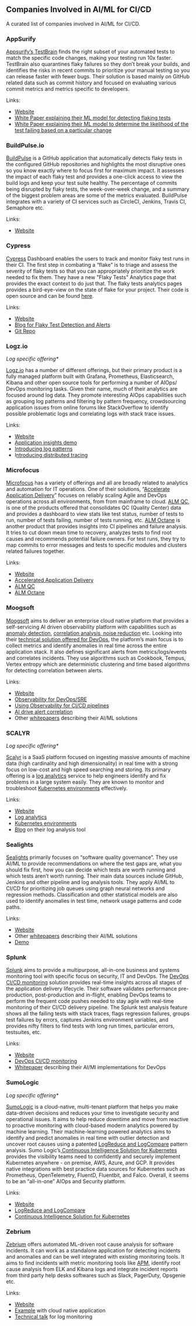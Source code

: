 ## Companies Involved in AI/ML for CI/CD

A curated list of companies involved in AI/ML for CI/CD.

### AppSurify

[Appsurify’s TestBrain](https://appsurify.com/flaky-tests/) finds the right subset of your automated tests to match the specific code changes, making your testing run 10x faster. TestBrain also quarantines flaky failures so they don’t break your builds, and identifies the risks in recent commits to prioritize your manual testing so you can release faster with fewer bugs. Their solution is based mainly on GitHub related data such as commit history and focused on evaluating various commit metrics and metrics specific to developers.

Links:

*   [Website](https://appsurify.com/flaky-tests/)
*   [White Paper explaining their ML model for detecting flaking tests](https://appsurify.com/wp-content/uploads/2021/06/TestBrainMachineLearningRiskAnalysis.pdf)
*   [White Paper explaining their ML model to determine the likelihood of the test failing based on a particular change](https://appsurify.com/wp-content/uploads/2021/06/Appsurify-TestSelectionAppsurify-Whitepaper.pdf)

### BuildPulse.io

[BuildPulse](https://buildpulse.io/) is a GitHub application that automatically detects flaky tests in the configured GitHub repositories and highlights the most disruptive ones so you know exactly where to focus first for maximum impact. It assesses the impact of each flaky test and provides a one-click access to view the build logs and keep your test suite healthy. The percentage of commits being disrupted by flaky tests, the week-over-week change, and a summary of the biggest problem areas are some of the metrics evaluated. BuildPulse integrates with a variety of CI services such as CircleCI, Jenkins, Travis CI, Semaphore etc.

Links:

*   [Website](https://buildpulse.io/ )

### Cypress

[Cypress](https://www.cypress.io/) Dashboard enables the users to track and monitor flaky test runs in their CI. The first step in combating a “flake” is to triage and assess the severity of flaky tests so that you can appropriately prioritize the work needed to fix them. They have a new "Flaky Tests" Analytics page that provides the exact context to do just that. The flaky tests analytics pages provides a bird-eye-view on the state of flake for your project. Their code is open source and can be found [here](https://github.com/cypress-io/cypress).

Links:

*   [Website](https://www.cypress.io/)
*   [Blog for Flaky Test Detection and Alerts](https://www.cypress.io/blog/2020/10/20/introducing-flaky-test-detection-alerts/#flake-detection)
*   [Git Repo](https://github.com/cypress-io/cypress)

### Logz.io

_Log specific offering*_

[Logz.io](https://logz.io/) has a number of different offerings, but their primary product is a fully managed platform built with Grafana, Prometheus, Elasticsearch, Kibana and other open source tools for performing a number of AIOps/ DevOps monitoring tasks. Given their name, much of their analytics are focused around log data. They promote interesting AIOps capabilities such as grouping log patterns and filtering by pattern frequency, crowdsourcing application issues from online forums like StackOverflow to identify possible problematic logs and correlating logs with stack trace issues.

Links:

*   [Website](https://logz.io/)
*   [Application insights demo](https://logz.io/learn/application-insights-demo/)
*   [Introducing log patterns ](https://logz.io/learn/introducing-log-patterns/)
*   I[ntroducing distributed tracing](https://logz.io/learn/introducing-distributed-tracing/)

### Microfocus

[Microfocus](https://www.microfocus.com/en-us/home) has a variety of offerings and all are broadly related to analytics and automation for IT operations. One of their solutions, “[Accelerate Application Delivery](https://www.microfocus.com/solutions/accelerate-application-delivery)” focuses on reliably scaling Agile and DevOps operations across all environments, from from mainframe to cloud. [ALM QC](https://www.microfocus.com/en-us/products/alm-quality-center/overview), is one of the products offered that consolidates QC (Quality Center) data and provides a dashboard to view stats like test status, number of tests to run, number of tests failing, number of tests running, etc. [ALM Octane](https://www.microfocus.com/en-us/products/alm-octane/overview) is another product that provides insights into CI pipelines and failure analysis. It tries to cut down mean time to recovery, analyzes tests to find root causes and recommends potential failure owners. For test runs, they try to map commits to error messages and tests to specific modules and clusters related failures together.

Links:

*   [Website](https://www.microfocus.com/en-us/home)
*   [Accelerated Application Delivery](https://www.microfocus.com/solutions/accelerate-application-delivery)
*   [ALM QC](https://www.microfocus.com/en-us/products/alm-quality-center/overview)
*   [ALM Octane](https://www.microfocus.com/en-us/products/alm-octane/overview)

### Moogsoft

[Moogsoft](https://www.moogsoft.com/aiops-platform/) aims to deliver an enterprise cloud native platform that provides a self-servicing AI driven observability platform with capabilities such as [anomaly detection](https://www.moogsoft.com/features/anomaly-detection/), [correlation analysis](https://www.moogsoft.com/features/correlation/),[ noise reduction](https://www.moogsoft.com/features/noise-reduction/) etc. Looking into their [technical solution offered for DevOps](https://www.moogsoft.com/solutions/devops/), the platform’s main focus is to collect metrics and identify anomalies in real time across the entire application stack. It also defines significant alerts from metrics/logs/events and correlates incidents. They use algorithms such as Cookbook, Tempus, Vertex entropy which are deterministic clustering and time based algorithms for detecting correlation between alerts.

Links:

*   [Website](https://www.moogsoft.com/aiops-platform/)
*   [Observability for DevOps/SRE](https://www.moogsoft.com/wp-content/uploads/2020/10/Moogosft-Solution-Brief-100120.pdf)
*   [Using Observability for CI/CD pipelines](https://www.moogsoft.com/blog/using-observability-to-inspect-and-adapt-ci-cd-pipelines/)
*   [AI drive alert correlation](https://info.moogsoft.com/rs/092-EGH-780/images/moogsoft-at-a-glance-correlation-ns.pdf)
*   Other [whitepapers](https://www.moogsoft.com/content-library/) describing their AI/ML solutions

### SCALYR

_Log specific offering*_

[Scalyr](https://www.scalyr.com/) is a SaaS platform focused on ingesting massive amounts of machine data (high cardinality and high dimensionality) in real time with a strong focus on low-cost and high speed searching and storing. Its primary offering is a [log analytics](https://www.scalyr.com/product/) service to help engineers identify and fix problems in a large system easily. They are known to monitor and troubleshoot [Kubernetes environments](https://resources.scalyr.com/kubernetes-logging-solution-guide-eo) effectively.

Links:

*   [Website](https://www.scalyr.com/)
*   [Log analytics](https://www.scalyr.com/product/)
*   [Kubernetes environments](https://resources.scalyr.com/kubernetes-logging-solution-guide-eo)
*   [Blog](https://prod-design.eu.scalyr.com/blog/log-analyzer-what-it-is-and-how-it-can-help-you/) on their log analysis tool

### Sealights

[Sealights](https://www.sealights.io/) primarily focuses on “software quality governance”. They use AI/ML to provide recommendations on where the test gaps are, what you should fix first, how you can decide which tests are worth running and which tests aren’t worth running. Their main data sources include GitHub, Jenkins and other pipeline and log analysis tools. They apply AI/ML to CI/CD for prioritizing job queues using graph neural networks and regression methods. Classification and other statistical models are also used to identify anomalies in test time, network usage patterns and code paths.

Links:

*   [Website](https://www.sealights.io/)
*   Other [whitepapers](https://www.sealights.io/learn/) describing their AI/ML solutions
*   [Demo](https://www.youtube.com/watch?v=rbxl4nUdFOI)

### Splunk

[Splunk](https://www.splunk.com/) aims to provide a multipurpose, all-in-one business and systems monitoring tool with specific focus on security, IT and DevOps. The [DevOps CI/CD monitoring](https://www.splunk.com/en_us/devops/cicd-pipeline-monitoring.html) solution provides real-time insights across all stages of the application delivery lifecycle. Their software validates performance pre-production, post-production and in-flight, enabling DevOps teams to perform the frequent code pushes needed to stay agile with real-time monitoring of their CI/CD delivery pipeline. The Splunk test analysis feature shows all the failing tests with stack traces, flags regression failures, groups test failures by errors, captures Jenkins environment variables, and provides nifty filters to find tests with long run times, particular errors, testsuites, etc.

Links:

*   [Website](https://www.splunk.com/)
*   [DevOps CI/CD monitorin](https://www.splunk.com/en_us/devops/cicd-pipeline-monitoring.html)g
*   [Whitepaper](https://drive.google.com/file/d/1t9G3ITmjtH5Z9UtYrs-j4L03oJASV7kv/view?usp=sharing ) describing their AI/Ml implementations for DevOps

### SumoLogic

_Log specific offering*_

[SumoLogic](https://www.sumologic.com/) is a cloud-native, multi-tenant platform that helps you make data-driven decisions and reduces your time to investigate security and operational issues. It aims to help reduce downtime and move from reactive to proactive monitoring with cloud-based modern analytics powered by machine learning. Their machine-learning powered analytics aims to identify and predict anomalies in real time with outlier detection and uncover root causes using a patented [LogReduce and LogCompare](https://www.sumologic.com/solutions/machine-learning-powered-analytics/) pattern analysis. Sumo Logic’s[ Continuous Intelligence Solution for Kubernetes](https://www.sumologic.com/solutions/kubernetes/) provides the visibility teams need to confidently and securely implement Kubernetes anywhere - on premise, AWS, Azure, and GCP. It provides native integrations with best practice data sources for Kubernetes such as Prometheus, OpenTelemetry, FluentD, Fluentbit, and Falco. Overall, it seems to be an “all-in-one” AIOps and Security platform.

Links:

*   [Website](https://www.sumologic.com/)
*   [LogReduce and LogCompare](https://www.sumologic.com/solutions/machine-learning-powered-analytics/)
*   [Continuous Intelligence Solution for Kubernetes](https://www.sumologic.com/solutions/kubernetes/)

### Zebrium

[Zebrium](https://www.zebrium.com/) offers automated ML-driven root cause analysis for software incidents. It can work as a standalone application for detecting incidents and anomalies and can be well integrated with existing monitoring tools. It aims to find incidents with metric monitoring tools like [APM](https://en.wikipedia.org/wiki/Application_performance_management), identify root cause analysis from ELK and Kibana logs and integrate incident reports from third party help desks softwares such as Slack, PagerDuty, Opsgenie etc.

Links:

*   [Website](https://www.zebrium.com/)
*   [Example](https://youtu.be/JaGArw9sdhM) with cloud native application
*   [Technical talk](https://www.youtube.com/watch?v=5V1jB8crs1c) for log monitoring
